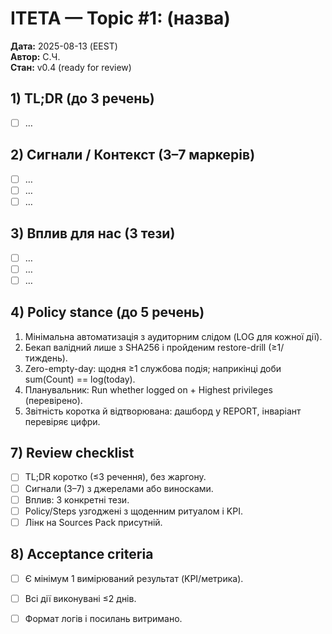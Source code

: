 ﻿# ITETA — Topic #1: (назва)
**Дата:** 2025-08-13 (EEST)  
**Автор:** С.Ч.  
**Стан:** v0.4 (ready for review)

## 1) TL;DR (до 3 речень)
- [ ] …

## 2) Сигнали / Контекст (3–7 маркерів)
- [ ] …
- [ ] …
- [ ] …

## 3) Вплив для нас (3 тези)
- [ ] …
- [ ] …
- [ ] …

## 4) Policy stance (до 5 речень)
1) Мінімальна автоматизація з аудиторним слідом (LOG для кожної дії).
2) Бекап валідний лише з SHA256 і пройденим restore-drill (≥1/тиждень).
3) Zero-empty-day: щодня ≥1 службова подія; наприкінці доби sum(Count) == log(today).
4) Планувальник: Run whether logged on + Highest privileges (перевірено).
5) Звітність коротка й відтворювана: дашборд у REPORT, інваріант перевіряє цифри.


## 7) Review checklist
- [ ] TL;DR коротко (≤3 речення), без жаргону.
- [ ] Сигнали (3–7) з джерелами або виносками.
- [ ] Вплив: 3 конкретні тези.
- [ ] Policy/Steps узгоджені з щоденним ритуалом і KPI.
- [ ] Лінк на Sources Pack присутній.

## 8) Acceptance criteria
- [ ] Є мінімум 1 вимірюваний результат (KPI/метрика).
- [ ] Всі дії виконувані ≤2 днів.
- [ ] Формат логів і посилань витримано.

